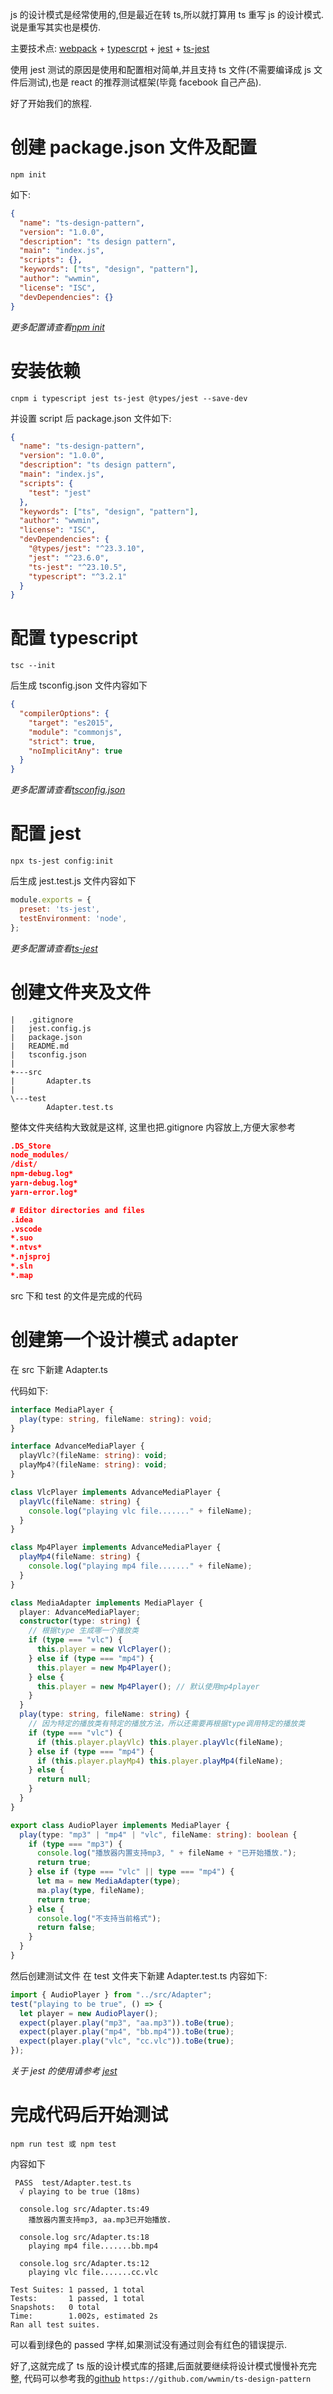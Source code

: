 js 的设计模式是经常使用的,但是最近在转 ts,所以就打算用 ts 重写 js 的设计模式. 说是重写其实也是模仿.

主要技术点: [webpack](https://webpack.docschina.org/) + [typescrpt](https://www.tslang.cn/) + [jest](https://jestjs.io/docs/zh-Hans/getting-started) + [ts-jest](https://github.com/kulshekhar/ts-jest)

使用 jest 测试的原因是使用和配置相对简单,并且支持 ts 文件(不需要编译成 js 文件后测试),也是 react 的推荐测试框架(毕竟 facebook 自己产品).

好了开始我们的旅程.

# 创建 package.json 文件及配置

```
npm init
```

如下:

```json
{
  "name": "ts-design-pattern",
  "version": "1.0.0",
  "description": "ts design pattern",
  "main": "index.js",
  "scripts": {},
  "keywords": ["ts", "design", "pattern"],
  "author": "wwmin",
  "license": "ISC",
  "devDependencies": {}
}
```

_更多配置请查看[npm init](https://www.npmjs.com.cn/cli/init/)_

# 安装依赖

```
cnpm i typescript jest ts-jest @types/jest --save-dev
```

并设置 script 后 package.json 文件如下:

```json
{
  "name": "ts-design-pattern",
  "version": "1.0.0",
  "description": "ts design pattern",
  "main": "index.js",
  "scripts": {
    "test": "jest"
  },
  "keywords": ["ts", "design", "pattern"],
  "author": "wwmin",
  "license": "ISC",
  "devDependencies": {
    "@types/jest": "^23.3.10",
    "jest": "^23.6.0",
    "ts-jest": "^23.10.5",
    "typescript": "^3.2.1"
  }
}
```

# 配置 typescript

```
tsc --init
```

后生成 tsconfig.json 文件内容如下

```json
{
  "compilerOptions": {
    "target": "es2015",
    "module": "commonjs",
    "strict": true,
    "noImplicitAny": true
  }
}
```

_更多配置请查看[tsconfig.json](https://www.tslang.cn/docs/handbook/tsconfig-json.html)_

# 配置 jest

```
npx ts-jest config:init
```

后生成 jest.test.js 文件内容如下

```JavaScript
module.exports = {
  preset: 'ts-jest',
  testEnvironment: 'node',
};
```

_更多配置请查看[ts-jest](https://github.com/kulshekhar/ts-jest)_

# 创建文件夹及文件

```
|   .gitignore
|   jest.config.js
|   package.json
|   README.md
|   tsconfig.json
|
+---src
|       Adapter.ts
|
\---test
        Adapter.test.ts
```

整体文件夹结构大致就是这样,
这里也把.gitignore 内容放上,方便大家参考

```json
.DS_Store
node_modules/
/dist/
npm-debug.log*
yarn-debug.log*
yarn-error.log*

# Editor directories and files
.idea
.vscode
*.suo
*.ntvs*
*.njsproj
*.sln
*.map
```

src 下和 test 的文件是完成的代码

# 创建第一个设计模式 adapter

在 src 下新建 Adapter.ts

代码如下:

```typescript
interface MediaPlayer {
  play(type: string, fileName: string): void;
}

interface AdvanceMediaPlayer {
  playVlc?(fileName: string): void;
  playMp4?(fileName: string): void;
}

class VlcPlayer implements AdvanceMediaPlayer {
  playVlc(fileName: string) {
    console.log("playing vlc file......." + fileName);
  }
}

class Mp4Player implements AdvanceMediaPlayer {
  playMp4(fileName: string) {
    console.log("playing mp4 file......." + fileName);
  }
}

class MediaAdapter implements MediaPlayer {
  player: AdvanceMediaPlayer;
  constructor(type: string) {
    // 根据type 生成哪一个播放类
    if (type === "vlc") {
      this.player = new VlcPlayer();
    } else if (type === "mp4") {
      this.player = new Mp4Player();
    } else {
      this.player = new Mp4Player(); // 默认使用mp4player
    }
  }
  play(type: string, fileName: string) {
    // 因为特定的播放类有特定的播放方法，所以还需要再根据type调用特定的播放类
    if (type === "vlc") {
      if (this.player.playVlc) this.player.playVlc(fileName);
    } else if (type === "mp4") {
      if (this.player.playMp4) this.player.playMp4(fileName);
    } else {
      return null;
    }
  }
}

export class AudioPlayer implements MediaPlayer {
  play(type: "mp3" | "mp4" | "vlc", fileName: string): boolean {
    if (type === "mp3") {
      console.log("播放器内置支持mp3, " + fileName + "已开始播放.");
      return true;
    } else if (type === "vlc" || type === "mp4") {
      let ma = new MediaAdapter(type);
      ma.play(type, fileName);
      return true;
    } else {
      console.log("不支持当前格式");
      return false;
    }
  }
}
```

然后创建测试文件 在 test 文件夹下新建 Adapter.test.ts
内容如下:

```typescript
import { AudioPlayer } from "../src/Adapter";
test("playing to be true", () => {
  let player = new AudioPlayer();
  expect(player.play("mp3", "aa.mp3")).toBe(true);
  expect(player.play("mp4", "bb.mp4")).toBe(true);
  expect(player.play("vlc", "cc.vlc")).toBe(true);
});
```

_关于 jest 的使用请参考 [jest](https://jestjs.io/docs/zh-Hans/using-matchers)_

# 完成代码后开始测试

```
npm run test 或 npm test
```

内容如下

```
 PASS  test/Adapter.test.ts
  √ playing to be true (18ms)

  console.log src/Adapter.ts:49
    播放器内置支持mp3, aa.mp3已开始播放.

  console.log src/Adapter.ts:18
    playing mp4 file.......bb.mp4

  console.log src/Adapter.ts:12
    playing vlc file.......cc.vlc

Test Suites: 1 passed, 1 total
Tests:       1 passed, 1 total
Snapshots:   0 total
Time:        1.002s, estimated 2s
Ran all test suites.
```

可以看到绿色的 passed 字样,如果测试没有通过则会有红色的错误提示.

好了,这就完成了 ts 版的设计模式库的搭建,后面就要继续将设计模式慢慢补充完整,
代码可以参考我的[github](https://github.com/wwmin/ts-design-pattern) `https://github.com/wwmin/ts-design-pattern`
